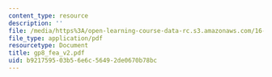 ```yaml
---
content_type: resource
description: ''
file: /media/https%3A/open-learning-course-data-rc.s3.amazonaws.com/16-810-engineering-design-and-rapid-prototyping-january-iap-2005/b921759503b56e6c56492de0670b78bc_gp8_fea_v2.pdf
file_type: application/pdf
resourcetype: Document
title: gp8_fea_v2.pdf
uid: b9217595-03b5-6e6c-5649-2de0670b78bc
---
```

